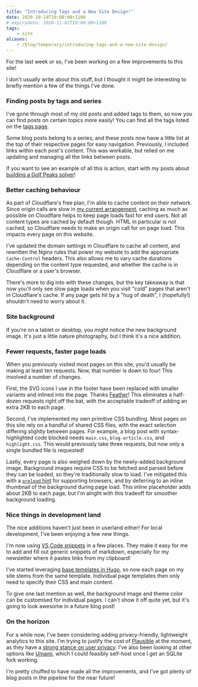 ```yaml
---
title: "Introducing Tags and a New Site Design!"
date: 2020-10-19T19:00:00+1100
# expirydate: 2020-11-01T19:00:00+1100
tags:
    - site
aliases:
    - /blog/temporary/introducing-tags-and-a-new-site-design/
---
```


For the last week or so, I've been working on a few improvements to this site!

I don't usually write about this stuff, but I thought it might be interesting to briefly mention a few of the things I've done.

<!--more-->

### Finding posts by tags and series

I've gone through most of my old posts and added tags to them, so now you can find posts on certain topics more easily! You can find all the tags listed on the [tags page](/tags/).

Some blog posts belong to a series, and these posts now have a little list at the top of their respective pages for easy navigation. Previously, I included links within each post's content. This was workable, but relied on me updating and managing all the links between posts.

If you want to see an example of all this is action, start with my posts about [building a Golf Peaks solver](/blog/building-a-solver-for-golf-peaks/)!

### Better caching behaviour

As part of Cloudflare's free plan, I'm able to cache content on their network. Since origin calls are slow in [my current arrangement](/site/#serving-incoming-traffic), caching as much as possible on Cloudflare helps to keep page loads fast for end users. Not all content types are cached by default though. HTML in particular is not cached, so Cloudflare needs to make an origin call for on page load. This impacts every page on this website.

I've updated the domain settings in Cloudflare to cache all content, and rewritten the Nginx rules that power my website to add the appropriate `Cache-Control` headers. This also allows me to vary cache durations depending on the content type requested, and whether the cache is in Cloudflare or a user's browser.

There's more to dig into with these changes, but the key takeaway is that now you'll only see slow page loads when you visit "cold" pages that aren't in Cloudflare's cache. If any page gets hit by a "hug of death", I (hopefully!) shouldn't need to worry about it.

### Site background

If you're on a tablet or desktop, you might notice the new background image. It's just a little nature photography, but I think it's a nice addition.

### Fewer requests, faster page loads

When you previously visited most pages on this site, you'd usually be making at least ten requests. Now, that number is down to four! This involved a number of changes.

First, the SVG icons I use in the footer have been replaced with smaller variants and inlined into the page. Thanks [Feather](https://feathericons.com/)! This eliminates a half-dozen requests right off the bat, with the acceptable tradeoff of adding an extra 2KB to each page.

Second, I've implemented my own primitive CSS bundling. Most pages on this site rely on a handful of shared CSS files, with the exact selection differing slightly between pages. For example, a blog post with syntax-highlighted code blocked needs `main.css`, `blog-article.css`, and `highlight.css`. This would previously take three requests, but now only a single bundled file is requested!

Lastly, every page is also weighed down by the newly-added background image. Background images require CSS to be fetched and parsed before they can be loaded, so they're traditionally slow to load. I've mitigated this with a [`preload` hint](https://developer.mozilla.org/en-US/docs/Web/HTML/Preloading_content) for supporting browsers, and by deferring to an inline thumbnail of the background during page load. This inline placeholder adds about 2KB to each page, but I'm alright with this tradeoff for smoother background loading.

### Nice things in development land

The nice additions haven't just been in userland either! For local development, I've been enjoying a few new things.

I'm now using [VS Code snippets](https://code.visualstudio.com/docs/editor/userdefinedsnippets) in a few places. They make it easy for me to add and fill out generic snippets of markdown, especially for my newsletter where it pastes links from my clipboard!

I've started leveraging [base templates in Hugo](https://gohugo.io/templates/base/), so now each page on my site stems from the same template. Individual page templates then only need to specify their CSS and main content.

To give one last mention as well, the background image and theme color can be customised for individual pages. I can't show it off quite yet, but it's going to look awesome in a future blog post!

### On the horizon

For a while now, I've been considering adding privacy-friendly, lightweight analytics to this site. I'm trying to justify the cost of [Plausible](https://plausible.io/) at the moment, as they have a [strong stance on user privacy](https://plausible.io/data-policy). I've also been looking at other options like [Umami](https://umami.is/), which I could feasibly self-host once I get an SQLite fork working.

I'm pretty chuffed to have made all the improvements, and I've got plenty of blog posts in the pipeline for the near future!
